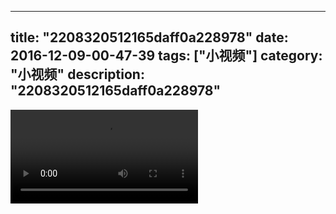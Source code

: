 
---
title: "2208320512165daff0a228978"
date: 2016-12-09-00-47-39
tags: ["小视频"]
category: "小视频"
description: "2208320512165daff0a228978"
---
<video src="http://ohtsqip0g.bkt.clouddn.com/2208320512165daff0a228978.mp4" controls="controls"></video>
